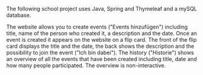 The following school project uses Java, Spring and Thymeleaf and a mySQL database.

The website allows you to create events ("Events hinzufügen") including title, name of the person who created it, a description and the date. 
Once an event is created it appears on the website on a flip card. 
The front of the flip card displays the title and the date, the back shows the description and the possibility to join the event ("Ich bin dabei"). 
The history ("Historie") shows an overview of all the events that have been created including title, date and how many people participated. The overview is non-interactive.
